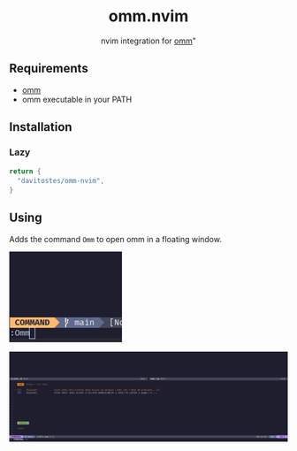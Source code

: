 <h1 align="center">
    omm.nvim
</h1>

<p align="center">
    nvim integration for <a href="https://github.com/dhth/omm">omm</a>"
</p>

## Requirements

- [omm](https://github.com/dhth/omm)
- omm executable in your PATH

## Installation

### Lazy

```lua
return {
  "davitostes/omm-nvim",
}
```

## Using

Adds the command `Omm` to open omm in a floating window.

![Command](./images/command.png)

![Window](./images/window.png)
